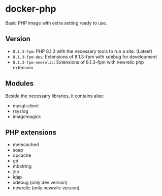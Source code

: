 # docker-php

Basic PHP image with extra setting ready to use.

## Version

* `8.1.3-fpm`: PHP 8.1.3 with the necessary tools to run a site. (Latest)
* `8.1.3-fpm-dev`: Extensions of 8.1.3-fpm with xdebug for development
* `8.1.3-fpm-newrelic`: Extensions of 8.1.3-fpm with newrelic php extension

## Modules

Beside the necessary libraries, it contains also:

* mysql-client
* rsyslog
* imagemagick

## PHP extensions

* memcached
* soap
* opcache
* gd
* mbstring
* zip
* ldap
* xdebug (only dev version)
* newrelic (only newrelic version)
